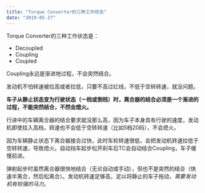 ```yaml
---
title: "Torque Converter的三种工作状态"
date: "2019-05-27"
---
```


Torque Converter的三种工作状态是：

- Decoupled
- Coupling
- Coupled

Coupling永远是渐进地过程，不会突然结合。

发动机不怕转速被拉高或者拉低，只要不高过红线，不低于空转转速，就没问题。

**车子从静止状态变为行驶状态（一档或倒档）时，离合器的结合必须是一个渐进的过程，不能突然结合，不然会熄火。**

行进中的车辆离合器的结合要求就没那么高，因为车子本身具有行驶的速度，发动机即使挂入高档，转速也不会低于空转转速（比如5档20码），不会熄火。

因为车辆静止状态下离合器接合过快，此时车轮转速很低，会把发动机转速拉低于空转转速，导致熄火。自动挡车起步松开刹车后TC会自动结合Coupling，车子缓慢前进。

弹射起步时虽然离合器很快地结合（无论自动或手动），但也不是突然的结合（快速半离合，然后松离合）。发动机转速足够高，足以将静止的车子拖动，_需要发动机有较强的马力_。
